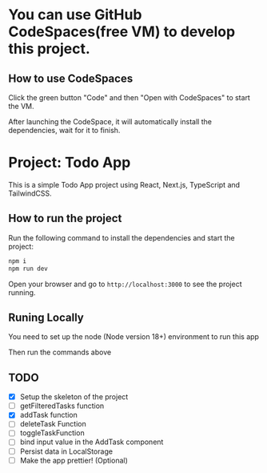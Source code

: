 # You can use GitHub CodeSpaces(free VM) to develop this project.

## How to use CodeSpaces
Click the green button "Code" and then "Open with CodeSpaces" to start the VM. 

After launching the CodeSpace, it will automatically install the dependencies, wait for it to finish.

# Project: Todo App
This is a simple Todo App project using React, Next.js, TypeScript and TailwindCSS.

## How to run the project
Run the following command to install the dependencies and start the project:
```bash
npm i
npm run dev
```
Open your browser and go to `http://localhost:3000` to see the project running.

## Runing Locally
You need to set up the node (Node version 18+) environment to run this app

Then run the commands above

## TODO
- [x] Setup the skeleton of the project
- [ ] getFilteredTasks function
- [x] addTask function
- [ ] deleteTask Function
- [ ] toggleTaskFunction
- [ ] bind input value in the AddTask component
- [ ] Persist data in LocalStorage
- [ ] Make the app prettier! (Optional)

